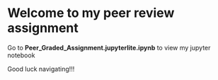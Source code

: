 # Welcome to my peer review assignment

Go to <b>Peer_Graded_Assignment.jupyterlite.ipynb</b> to view my jupyter notebook<br>

Good luck navigating!!!
